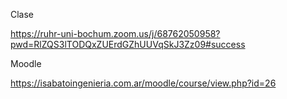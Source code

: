 Clase

https://ruhr-uni-bochum.zoom.us/j/68762050958?pwd=RlZQS3lTODQxZUErdGZhUUVqSkJ3Zz09#success



Moodle

https://isabatoingenieria.com.ar/moodle/course/view.php?id=26
